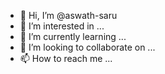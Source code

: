 - 👋 Hi, I’m @aswath-saru
- 👀 I’m interested in ...
- 🌱 I’m currently learning ...
- 💞️ I’m looking to collaborate on ...
- 📫 How to reach me ...

<!---
aswath-saru/aswath-saru is a ✨ special ✨ repository because its `README.md` (this file) appears on your GitHub profile.
You can click the Preview link to take a look at your changes.
--->
